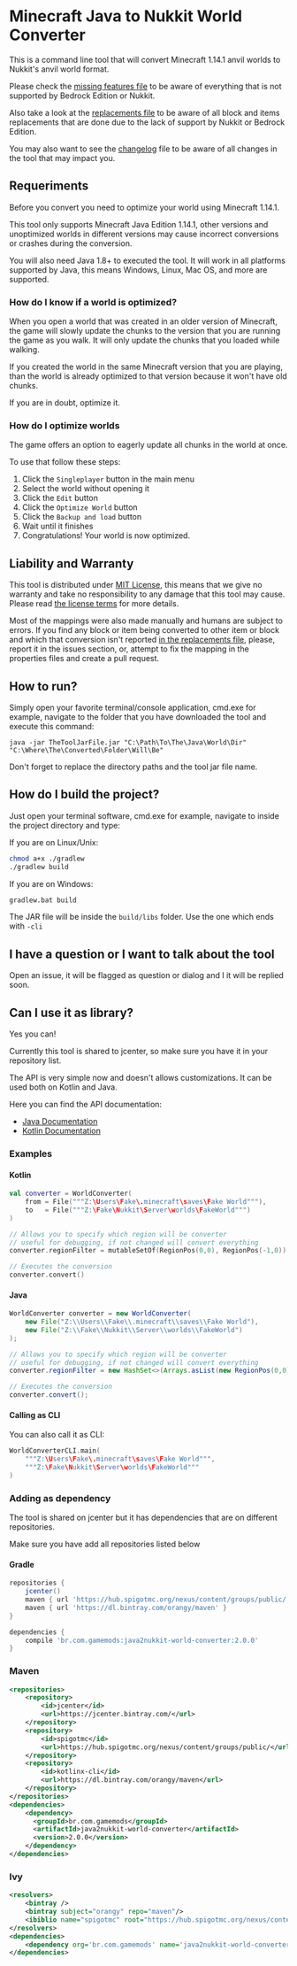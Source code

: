 # Minecraft Java to Nukkit World Converter
This is a command line tool that will convert Minecraft 1.14.1 anvil worlds to Nukkit's anvil world format.

Please check the [missing features file](MISSING_FEATURES.md) to be aware of everything that is not supported by 
Bedrock Edition or Nukkit.

Also take a look at the [replacements file](REPLACEMENTS.md) to be aware of all block and items replacements that are
done due to the lack of support by Nukkit or Bedrock Edition.

You may also want to see the [changelog](CHANGELOG.md) file to be aware of all changes in the tool that may impact you.

## Requeriments
Before you convert you need to optimize your world using Minecraft 1.14.1.

This tool only supports Minecraft Java Edition 1.14.1, other versions and unoptimized worlds in different versions 
may cause incorrect conversions or crashes during the conversion.

You will also need Java 1.8+ to executed the tool. It will work in all platforms supported by Java, 
this means Windows, Linux, Mac OS, and more are supported.

### How do I know if a world is optimized?
When you open a world that was created in an older version of Minecraft, the game will slowly update the chunks
to the version that you are running the game as you walk. It will only update the chunks that you loaded while walking.

If you created the world in the same Minecraft version that you are playing, than the world is already optimized to that 
version because it won't have old chunks.

If you are in doubt, optimize it.

### How do I optimize worlds
The game offers an option to eagerly update all chunks in the world at once. 

To use that follow these steps: 

1. Click the `Singleplayer` button in the main menu
2. Select the world without opening it
3. Click the `Edit` button
4. Click the `Optimize World` button
5. Click the `Backup and load` button
6. Wait until it finishes
7. Congratulations! Your world is now optimized.

## Liability and Warranty
This tool is distributed under [MIT License](LICENSE), this means that we give no warranty and take no responsibility to
any damage that this tool may cause. Please read [the license terms](LICENSE) for more details.

Most of the mappings were also made manually and humans are subject to errors. If you find any block or item being 
converted to other item or block and which that conversion isn't reported [in the replacements file](REPLACEMENTS.md), 
please, report it in the issues section, or, attempt to fix the mapping in the properties files and create a pull request.

## How to run?
Simply open your favorite terminal/console application, cmd.exe for example, navigate to the folder that you have 
downloaded the tool and execute this command:
```batch
java -jar TheToolJarFile.jar "C:\Path\To\The\Java\World\Dir" "C:\Where\The\Converted\Folder\Will\Be"
```

Don't forget to replace the directory paths and the tool jar file name.

## How do I build the project?
Just open your terminal software, cmd.exe for example, navigate to inside the project directory and type:

If you are on Linux/Unix:
```sh
chmod a+x ./gradlew
./gradlew build
```

If you are on Windows:
```sh
gradlew.bat build
```

The JAR file will be inside the `build/libs` folder. Use the one which ends with `-cli`

## I have a question or I want to talk about the tool
Open an issue, it will be flagged as question or dialog and I it will be replied soon.

## Can I use it as library?
Yes you can!

Currently this tool is shared to jcenter, so make sure you have it in your repository list.

The API is very simple now and doesn't allows customizations. It can be used both on Kotlin and Java.

Here you can find the API documentation:
* [Java Documentation](https://gamemodsbr.github.io/Java2Nukkit-World-Converter/javadoc)
* [Kotlin Documentation](https://gamemodsbr.github.io/Java2Nukkit-World-Converter/kdoc/br.com.gamemods.j2nwc/)


### Examples

#### Kotlin
```kotlin
val converter = WorldConverter(
    from = File("""Z:\Users\Fake\.minecraft\saves\Fake World"""),
    to   = File("""Z:\Fake\Nukkit\Server\worlds\FakeWorld""")
)

// Allows you to specify which region will be converter
// useful for debugging, if not changed will convert everything
converter.regionFilter = mutableSetOf(RegionPos(0,0), RegionPos(-1,0))

// Executes the conversion
converter.convert()
```
#### Java
```java
WorldConverter converter = new WorldConverter(
    new File("Z:\\Users\\Fake\\.minecraft\\saves\\Fake World"),
    new File("Z:\\Fake\\Nukkit\\Server\\worlds\\FakeWorld")
);

// Allows you to specify which region will be converter
// useful for debugging, if not changed will convert everything
converter.regionFilter = new HashSet<>(Arrays.asList(new RegionPos(0,0), new RegionPos(-1,0)));

// Executes the conversion
converter.convert();
```


#### Calling as CLI
You can also call it as CLI:
```kotlin
WorldConverterCLI.main(
    """Z:\Users\Fake\.minecraft\saves\Fake World""",
    """Z:\Fake\Nukkit\Server\worlds\FakeWorld"""
)
```

### Adding as dependency
The tool is shared on jcenter but it has dependencies that are on different repositories.

Make sure you have add all repositories listed below
#### Gradle
```groovy
repositories {
    jcenter()
    maven { url 'https://hub.spigotmc.org/nexus/content/groups/public/' }
    maven { url 'https://dl.bintray.com/orangy/maven' }
}

dependencies {
    compile 'br.com.gamemods:java2nukkit-world-converter:2.0.0'    
}
```

### Maven
```xml
<repositories>
    <repository>
        <id>jcenter</id>
        <url>https://jcenter.bintray.com/</url>
    </repository>
    <repository>
        <id>spigotmc</id>
        <url>https://hub.spigotmc.org/nexus/content/groups/public/</url>
    </repository>
    <repository>
        <id>kotlinx-cli</id>
        <url>https://dl.bintray.com/orangy/maven</url>
    </repository>
</repositories>
<dependencies>
    <dependency>
      <groupId>br.com.gamemods</groupId>
      <artifactId>java2nukkit-world-converter</artifactId>
      <version>2.0.0</version>
    </dependency>
</dependencies>
```

### Ivy
```xml
<resolvers>
    <bintray />
    <bintray subject="orangy" repo="maven"/>
    <ibiblio name="spigotmc" root="https://hub.spigotmc.org/nexus/content/groups/public/" m2compatible="true" />
</resolvers>
<dependencies>
    <dependency org='br.com.gamemods' name='java2nukkit-world-converter' rev='2.0.0'/>
</dependencies>
```
